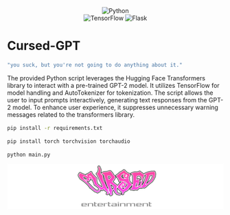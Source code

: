 <div align="center">
  <img alt="Python" src="https://img.shields.io/badge/python%20-%23323330.svg?&style=for-the-badge&logo=python&logoColor=white"/>
</div>

<div align="center">
    <img alt="TensorFlow" src="https://img.shields.io/badge/tensorflow%20-%23323330.svg?&style=for-the-badge&logo=tensorflow&logoColor=white"/>
    <img alt="Flask" src="https://img.shields.io/badge/flask%20-%23323330.svg?&style=for-the-badge&logo=flask&logoColor=white"/>
</div>

# Cursed-GPT

```bash
"you suck, but you're not going to do anything about it."
```

The provided Python script leverages the Hugging Face Transformers library to interact with a pre-trained GPT-2 model. It utilizes TensorFlow for model handling and AutoTokenizer for tokenization. The script allows the user to input prompts interactively, generating text responses from the GPT-2 model. To enhance user experience, it suppresses unnecessary warning messages related to the transformers library. 

```bash
pip install -r requirements.txt
```

```bash
pip install torch torchvision torchaudio
```
```bash
python main.py
```

<a href="https://cursed-entertainment.itch.io/" target="_blank">
    <img src="https://github.com/CursedPrograms/cursedentertainment/raw/main/images/logos/logo-wide-grey.png"
        alt="CursedEntertainment Logo">
</a>
